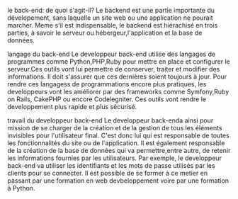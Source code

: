 le back-end: de quoi s'agit-il?
Le backend est une partie importante du dévelopement, sans laquelle un site web ou une application ne pourait marcher. Meme s'il est indispensable, le backend est hiérachisé en trois parties, à savoir le serveur ou hébergeur,l'application et la base de données.

langage du back-end
Le developpeur back-end utilise des langages de programmes comme Python,PHP,Ruby pour mettre en place et configurer le serveur.Ces outils vont lui permettre de conserver, traiter et modifier des informations. Il doit s'assurer que ces dernières soient toujours à jour. Pour rendre ces langagess de programmations encore plus pratiques, les developpeurs vont les améliorer par des frameworks comme Symfony,Ruby on Rails, CakePHP ou encore Codelegniter. Ces outils vont rendre le developpement plus rapide et plus sécurisé.

travail du developpeur back-end
Le developpeur back-enda ainsi pour mission de se charger de la création et de la gestion de tous les éléments invisibles pour l'utilisateur final. C'est donc lui qui est responsable de toutes les fonctionnalités du site ou de l'application. Il est également responsable de la création de la base de données qui va permettre,entre autre, de retenir les informations fournies par les utilisateurs. Par exemple, le developpeur back-end va utiliser les identifiants et les mots de passe utilisés par les clients pour se connecter. Il est possible de se former à ce metier en passant par une formation en web devbeloppement voire par une formation à Python.
